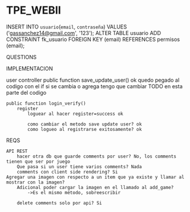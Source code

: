 # TPE_WEBII

INSERT INTO `usuario`(`email`, `contraseña`) VALUES ('gassanchez14@gmail.com', '123');
ALTER TABLE usuario ADD CONSTRAINT fk_usuario FOREIGN KEY (email) REFERENCES permisos (email);


QUESTIONS

IMPLEMENTACION

user controller
	public function save_update_user() ok
		quedo pegado al codigo con el if
			si se cambia o agrega tengo que cambiar TODO en esta parte del codigo

	public function login_verify()
		register
			loguear al hacer register=success ok

			como cambiar el metodo save update user? ok
			como logueo al registrarse exitosamente? ok
REQS
	
	API REST
		hacer otra db que guarde comments por user? No, los comments tienen que ser por juego
		Que pasa si un user tiene varios comments? Nada
		comments con client side rendering? Si	
	Agregar una imagen con respecto a un item que ya existe y llamar al mostrar con la imagen? 
		Adicional poder cargar la imagen en el llamado al add_game?
			->Es el mismo método, sobreescribir

		delete comments solo por api? Si